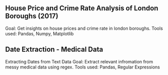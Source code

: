 ## House Price and Crime Rate Analysis of London Boroughs (2017)
Goal: Get insights on house prices and crime rate in london boroughs.
Tools used: Pandas, Numpy, Matplotlib

## Date Extraction - Medical Data
Extracting Dates from Text Data
Goal: Extract relevant infromation from messy medical data using regex.
Tools used: Pandas, Regular Expressions
